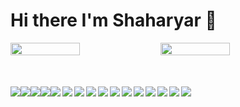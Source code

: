 # Hi there I'm Shaharyar 🤝

<div style="display: flex">
<img align="left" width="47%" src="https://github-readme-stats.vercel.app/api?username=Shaharyar-saleem&show_icons=true&theme=radical" />

<img align="left" width="47%" src="https://github-readme-stats.vercel.app/api/top-langs/?username=Shaharyar-saleem&layout=compact" />

</div>

<div style="display: flex; margin-top: 50px;">
   <img align="top" src="https://img.shields.io/badge/html5-%23E34F26.svg?style=for-the-badge&logo=html5&logoColor=white&hide_title=true" />
   <img align="top" src="https://img.shields.io/badge/javascript-%23323330.svg?style=for-the-badge&logo=javascript&logoColor=%23F7DF1E" />
   <img align="top" src="https://img.shields.io/badge/php-%23777BB4.svg?style=for-the-badge&logo=php&logoColor=white" />
   <img align="top" src="https://img.shields.io/badge/css3-%231572B6.svg?style=for-the-badge&logo=css3&logoColor=white" /><br>
   <img align="left" src="https://img.shields.io/badge/c++-%2300599C.svg?style=for-the-badge&logo=c%2B%2B&logoColor=white" />
   <img align="left" src="https://img.shields.io/badge/c%23-%23239120.svg?style=for-the-badge&logo=c-sharp&logoColor=white" />
   <img align="left" src="https://img.shields.io/badge/figma-%23F24E1E.svg?style=for-the-badge&logo=figma&logoColor=white" />
   <img align="left" src="https://img.shields.io/badge/Adobe%20XD-470137?style=for-the-badge&logo=Adobe%20XD&logoColor=#FF61F6" />
   <img align="left" src="https://img.shields.io/badge/NPM-%23000000.svg?style=for-the-badge&logo=npm&logoColor=white" />
   <img align="left" src="https://img.shields.io/badge/jquery-%230769AD.svg?style=for-the-badge&logo=jquery&logoColor=white" />
   <img align="left" src="https://img.shields.io/badge/webpack-%238DD6F9.svg?style=for-the-badge&logo=webpack&logoColor=black" />
   <img align="left" src="https://img.shields.io/badge/postgres-%23316192.svg?style=for-the-badge&logo=postgresql&logoColor=white" />
   <img align="left" src="https://img.shields.io/badge/mysql-%2300f.svg?style=for-the-badge&logo=mysql&logoColor=white" />
   <img align="left" src="https://img.shields.io/badge/IntelliJIDEA-000000.svg?style=for-the-badge&logo=intellij-idea&logoColor=white" />
   <img align="left" src="https://img.shields.io/badge/Visual%20Studio-5C2D91.svg?style=for-the-badge&logo=visual-studio&logoColor=white" />
   <img align="left" src="https://img.shields.io/badge/Ethereum-3C3C3D?style=for-the-badge&logo=Ethereum&logoColor=white" />
   
</div>




